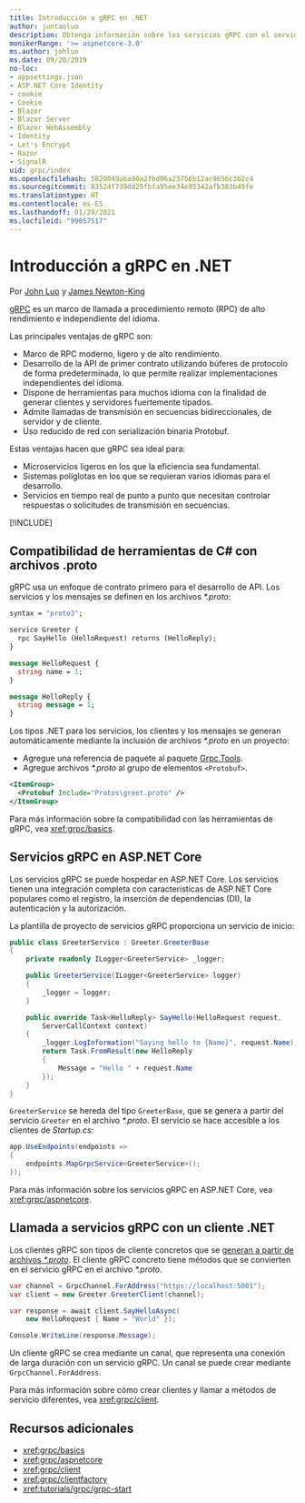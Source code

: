 ```yaml
---
title: Introducción a gRPC en .NET
author: juntaoluo
description: Obtenga información sobre los servicios gRPC con el servidor de Kestrel y la pila de ASP.NET Core.
monikerRange: '>= aspnetcore-3.0'
ms.author: johluo
ms.date: 09/20/2019
no-loc:
- appsettings.json
- ASP.NET Core Identity
- cookie
- Cookie
- Blazor
- Blazor Server
- Blazor WebAssembly
- Identity
- Let's Encrypt
- Razor
- SignalR
uid: grpc/index
ms.openlocfilehash: 5820049aba90a2fbd06a23756b12ac9656c3b2c4
ms.sourcegitcommit: 83524f739dd25fbfa95ee34e95342afb383b49fe
ms.translationtype: HT
ms.contentlocale: es-ES
ms.lasthandoff: 01/29/2021
ms.locfileid: "99057517"
---
```

# <a name="introduction-to-grpc-on-net"></a>Introducción a gRPC en .NET

Por [John Luo](https://github.com/juntaoluo) y [James Newton-King](https://twitter.com/jamesnk)

[gRPC](https://grpc.io/docs/guides/) es un marco de llamada a procedimiento remoto (RPC) de alto rendimiento e independiente del idioma.

Las principales ventajas de gRPC son:
* Marco de RPC moderno, ligero y de alto rendimiento.
* Desarrollo de la API de primer contrato utilizando búferes de protocolo de forma predeterminada, lo que permite realizar implementaciones independientes del idioma.
* Dispone de herramientas para muchos idioma con la finalidad de generar clientes y servidores fuertemente tipados.
* Admite llamadas de transmisión en secuencias bidireccionales, de servidor y de cliente.
* Uso reducido de red con serialización binaria Protobuf.

Estas ventajas hacen que gRPC sea ideal para:
* Microservicios ligeros en los que la eficiencia sea fundamental.
* Sistemas políglotas en los que se requieran varios idiomas para el desarrollo.
* Servicios en tiempo real de punto a punto que necesitan controlar respuestas o solicitudes de transmisión en secuencias.

[!INCLUDE[](~/includes/gRPCazure.md)]

## <a name="c-tooling-support-for-proto-files"></a>Compatibilidad de herramientas de C# con archivos .proto

gRPC usa un enfoque de contrato primero para el desarrollo de API. Los servicios y los mensajes se definen en los archivos *\*.proto*:

```protobuf
syntax = "proto3";

service Greeter {
  rpc SayHello (HelloRequest) returns (HelloReply);
}

message HelloRequest {
  string name = 1;
}

message HelloReply {
  string message = 1;
}
```

Los tipos .NET para los servicios, los clientes y los mensajes se generan automáticamente mediante la inclusión de archivos *\*.proto* en un proyecto:

* Agregue una referencia de paquete al paquete [Grpc.Tools](https://www.nuget.org/packages/Grpc.Tools/).
* Agregue archivos *\*.proto* al grupo de elementos `<Protobuf>`.

```xml
<ItemGroup>
  <Protobuf Include="Protos\greet.proto" />
</ItemGroup>
```

Para más información sobre la compatibilidad con las herramientas de gRPC, vea <xref:grpc/basics>.

## <a name="grpc-services-on-aspnet-core"></a>Servicios gRPC en ASP.NET Core

Los servicios gRPC se puede hospedar en ASP.NET Core. Los servicios tienen una integración completa con características de ASP.NET Core populares como el registro, la inserción de dependencias (DI), la autenticación y la autorización.

La plantilla de proyecto de servicios gRPC proporciona un servicio de inicio:

```csharp
public class GreeterService : Greeter.GreeterBase
{
    private readonly ILogger<GreeterService> _logger;

    public GreeterService(ILogger<GreeterService> logger)
    {
        _logger = logger;
    }

    public override Task<HelloReply> SayHello(HelloRequest request,
        ServerCallContext context)
    {
        _logger.LogInformation("Saying hello to {Name}", request.Name);
        return Task.FromResult(new HelloReply 
        {
            Message = "Hello " + request.Name
        });
    }
}
```

`GreeterService` se hereda del tipo `GreeterBase`, que se genera a partir del servicio `Greeter` en el archivo *\*.proto*. El servicio se hace accesible a los clientes de *Startup.cs*:

```csharp
app.UseEndpoints(endpoints =>
{
    endpoints.MapGrpcService<GreeterService>();
});
```

Para más información sobre los servicios gRPC en ASP.NET Core, vea <xref:grpc/aspnetcore>.

## <a name="call-grpc-services-with-a-net-client"></a>Llamada a servicios gRPC con un cliente .NET

Los clientes gRPC son tipos de cliente concretos que se [generan a partir de archivos *\*.proto*](xref:grpc/basics#generated-c-assets). El cliente gRPC concreto tiene métodos que se convierten en el servicio gRPC en el archivo *\*.proto*.

```csharp
var channel = GrpcChannel.ForAddress("https://localhost:5001");
var client = new Greeter.GreeterClient(channel);

var response = await client.SayHelloAsync(
    new HelloRequest { Name = "World" });

Console.WriteLine(response.Message);
```

Un cliente gRPC se crea mediante un canal, que representa una conexión de larga duración con un servicio gRPC. Un canal se puede crear mediante `GrpcChannel.ForAddress`.

Para más información sobre cómo crear clientes y llamar a métodos de servicio diferentes, vea <xref:grpc/client>.

## <a name="additional-resources"></a>Recursos adicionales

* <xref:grpc/basics>
* <xref:grpc/aspnetcore>
* <xref:grpc/client>
* <xref:grpc/clientfactory>
* <xref:tutorials/grpc/grpc-start>
